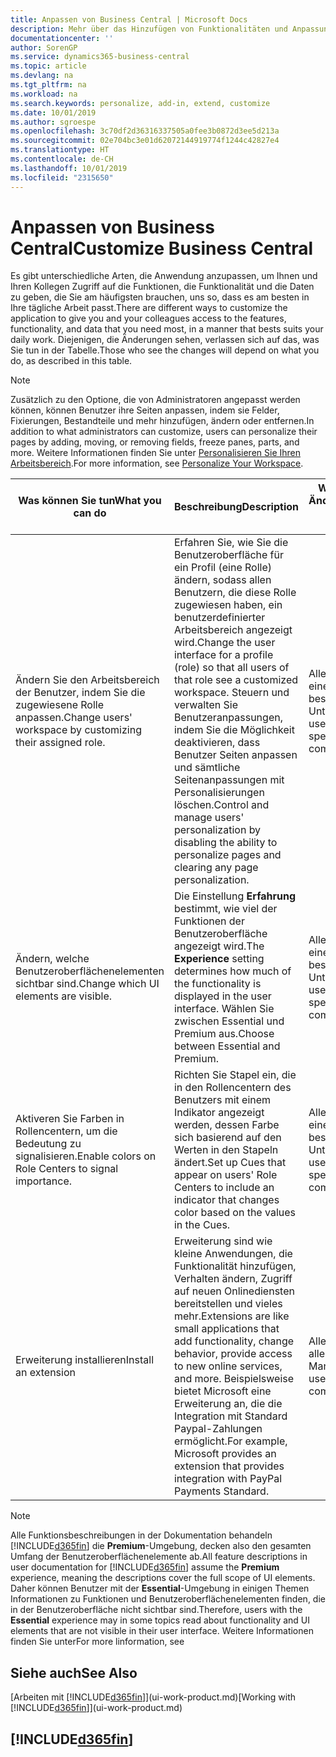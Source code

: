```yaml
---
title: Anpassen von Business Central | Microsoft Docs
description: Mehr über das Hinzufügen von Funktionalitäten und Anpassungen in Business Central.
documentationcenter: ''
author: SorenGP
ms.service: dynamics365-business-central
ms.topic: article
ms.devlang: na
ms.tgt_pltfrm: na
ms.workload: na
ms.search.keywords: personalize, add-in, extend, customize
ms.date: 10/01/2019
ms.author: sgroespe
ms.openlocfilehash: 3c70df2d36316337505a0fee3b0872d3ee5d213a
ms.sourcegitcommit: 02e704bc3e01d62072144919774f1244c42827e4
ms.translationtype: HT
ms.contentlocale: de-CH
ms.lasthandoff: 10/01/2019
ms.locfileid: "2315650"
---
```

# <a name="customize-business-central"></a><span data-ttu-id="a30bc-103">Anpassen von Business Central</span><span class="sxs-lookup"><span data-stu-id="a30bc-103">Customize Business Central</span></span>
<span data-ttu-id="a30bc-104">Es gibt unterschiedliche Arten, die Anwendung anzupassen, um Ihnen und Ihren Kollegen Zugriff auf die Funktionen, die Funktionalität und die Daten zu geben, die Sie am häufigsten brauchen, uns so, dass es am besten in Ihre tägliche Arbeit passt.</span><span class="sxs-lookup"><span data-stu-id="a30bc-104">There are different ways to customize the application to give you and your colleagues access to the features, functionality, and data that you need most, in a manner that bests suits your daily work.</span></span> <span data-ttu-id="a30bc-105">Diejenigen, die Änderungen sehen, verlassen sich auf das, was Sie tun in der Tabelle.</span><span class="sxs-lookup"><span data-stu-id="a30bc-105">Those who see the changes will depend on what you do, as described in this table.</span></span>

> [!NOTE]
> <span data-ttu-id="a30bc-106">Zusätzlich zu den Optione, die von Administratoren angepasst werden können, können Benutzer ihre Seiten anpassen, indem sie Felder, Fixierungen, Bestandteile und mehr hinzufügen, ändern oder entfernen.</span><span class="sxs-lookup"><span data-stu-id="a30bc-106">In addition to what administrators can customize, users can personalize their pages by adding, moving, or removing fields, freeze panes, parts, and more.</span></span> <span data-ttu-id="a30bc-107">Weitere Informationen finden Sie unter [Personalisieren Sie Ihren Arbeitsbereich](ui-personalization-user.md).</span><span class="sxs-lookup"><span data-stu-id="a30bc-107">For more information, see [Personalize Your Workspace](ui-personalization-user.md).</span></span>

| <span data-ttu-id="a30bc-108">Was können Sie tun</span><span class="sxs-lookup"><span data-stu-id="a30bc-108">What you can do</span></span>    |  <span data-ttu-id="a30bc-109">Beschreibung</span><span class="sxs-lookup"><span data-stu-id="a30bc-109">Description</span></span>  |  <span data-ttu-id="a30bc-110">Wer sieht die Änderungen</span><span class="sxs-lookup"><span data-stu-id="a30bc-110">Who sees the changes</span></span>  |  <span data-ttu-id="a30bc-111">Weitere Informationen</span><span class="sxs-lookup"><span data-stu-id="a30bc-111">More information</span></span>  |
|-----|---------------|---------|-------|
|<span data-ttu-id="a30bc-112">Ändern Sie den Arbeitsbereich der Benutzer, indem Sie die zugewiesene Rolle anpassen.</span><span class="sxs-lookup"><span data-stu-id="a30bc-112">Change users' workspace by customizing their assigned role.</span></span>|<span data-ttu-id="a30bc-113">Erfahren Sie, wie Sie die Benutzeroberfläche für ein Profil (eine Rolle) ändern, sodass allen Benutzern, die diese Rolle zugewiesen haben, ein benutzerdefinierter Arbeitsbereich angezeigt wird.</span><span class="sxs-lookup"><span data-stu-id="a30bc-113">Change the user interface for a profile (role) so that all users of that role see a customized workspace.</span></span> <span data-ttu-id="a30bc-114">Steuern und verwalten Sie Benutzeranpassungen, indem Sie die Möglichkeit deaktivieren, dass Benutzer Seiten anpassen und sämtliche Seitenanpassungen mit Personalisierungen löschen.</span><span class="sxs-lookup"><span data-stu-id="a30bc-114">Control and manage users' personalization by disabling the ability to personalize pages and clearing any page personalization.</span></span>|<span data-ttu-id="a30bc-115">Alle Benutzer in einem bestimmten Unternehmen.</span><span class="sxs-lookup"><span data-stu-id="a30bc-115">All users in a specific company.</span></span>|[<span data-ttu-id="a30bc-116">Seiten für Profile anpassen</span><span class="sxs-lookup"><span data-stu-id="a30bc-116">Customize Pages for Profiles</span></span>](ui-personalization-manage.md)|
|<span data-ttu-id="a30bc-117">Ändern, welche Benutzeroberflächenelementen sichtbar sind.</span><span class="sxs-lookup"><span data-stu-id="a30bc-117">Change which UI elements are visible.</span></span>|<span data-ttu-id="a30bc-118">Die Einstellung **Erfahrung** bestimmt, wie viel der Funktionen der Benutzeroberfläche angezeigt wird.</span><span class="sxs-lookup"><span data-stu-id="a30bc-118">The **Experience** setting determines how much of the functionality is displayed in the user interface.</span></span> <span data-ttu-id="a30bc-119">Wählen Sie zwischen Essential und Premium aus.</span><span class="sxs-lookup"><span data-stu-id="a30bc-119">Choose between Essential and Premium.</span></span>|<span data-ttu-id="a30bc-120">Alle Benutzer in einem bestimmten Unternehmen.</span><span class="sxs-lookup"><span data-stu-id="a30bc-120">All users in a specific company.</span></span>|[<span data-ttu-id="a30bc-121">Funktionen, die angezeigt werden ändern</span><span class="sxs-lookup"><span data-stu-id="a30bc-121">Change Which Features are Displayed</span></span>](ui-experiences.md)|
|<span data-ttu-id="a30bc-122">Aktiveren Sie Farben in Rollencentern, um die Bedeutung zu signalisieren.</span><span class="sxs-lookup"><span data-stu-id="a30bc-122">Enable colors on Role Centers to signal importance.</span></span>|<span data-ttu-id="a30bc-123">Richten Sie Stapel ein, die in den Rollencentern des Benutzers mit einem Indikator angezeigt werden, dessen Farbe sich basierend auf den Werten in den Stapeln ändert.</span><span class="sxs-lookup"><span data-stu-id="a30bc-123">Set up Cues that appear on users' Role Centers to include an indicator that changes color based on the values in the Cues.</span></span>|<span data-ttu-id="a30bc-124">Alle Benutzer in einem bestimmten Unternehmen.</span><span class="sxs-lookup"><span data-stu-id="a30bc-124">All users in a specific company.</span></span>|[<span data-ttu-id="a30bc-125">Einrichten eines farbigen Indikators auf Stapeln des Rollencenters</span><span class="sxs-lookup"><span data-stu-id="a30bc-125">Set Up a Colored Indicator on Cues</span></span>](admin-how-set-up-colored-indicator-on-cues.md)|
|<span data-ttu-id="a30bc-126">Erweiterung installieren</span><span class="sxs-lookup"><span data-stu-id="a30bc-126">Install an extension</span></span>|<span data-ttu-id="a30bc-127">Erweiterung sind wie kleine Anwendungen, die Funktionalität hinzufügen, Verhalten ändern, Zugriff auf neuen Onlinediensten bereitstellen und vieles mehr.</span><span class="sxs-lookup"><span data-stu-id="a30bc-127">Extensions are like small applications that add functionality, change behavior, provide access to new online services, and more.</span></span> <span data-ttu-id="a30bc-128">Beispielsweise bietet Microsoft eine Erweiterung an, die die Integration mit Standard Paypal-Zahlungen ermöglicht.</span><span class="sxs-lookup"><span data-stu-id="a30bc-128">For example, Microsoft provides an extension that provides integration with PayPal Payments Standard.</span></span>|<span data-ttu-id="a30bc-129">Alle Benutzer in allen Mandanten.</span><span class="sxs-lookup"><span data-stu-id="a30bc-129">All users in all companies.</span></span>|[<span data-ttu-id="a30bc-130">Erweiterungen nutzen anpassen</span><span class="sxs-lookup"><span data-stu-id="a30bc-130">Customizing Using Extensions</span></span>](ui-extensions.md)|
> [!NOTE]
> <span data-ttu-id="a30bc-131">Alle Funktionsbeschreibungen in der Dokumentation behandeln [!INCLUDE[d365fin](includes/d365fin_md.md)] die **Premium**-Umgebung, decken also den gesamten Umfang der Benutzeroberflächenelemente ab.</span><span class="sxs-lookup"><span data-stu-id="a30bc-131">All feature descriptions in user documentation for [!INCLUDE[d365fin](includes/d365fin_md.md)] assume the **Premium** experience, meaning the descriptions cover the full scope of UI elements.</span></span> <span data-ttu-id="a30bc-132">Daher können Benutzer mit der **Essential**-Umgebung in einigen Themen Informationen zu Funktionen und Benutzeroberflächenelementen finden, die in der Benutzeroberfläche nicht sichtbar sind.</span><span class="sxs-lookup"><span data-stu-id="a30bc-132">Therefore, users with the **Essential** experience may in some topics read about functionality and UI elements that are not visible in their user interface.</span></span> <span data-ttu-id="a30bc-133">Weitere Informationen finden Sie unter</span><span class="sxs-lookup"><span data-stu-id="a30bc-133">For more linformation, see</span></span>

## <a name="see-also"></a><span data-ttu-id="a30bc-134">Siehe auch</span><span class="sxs-lookup"><span data-stu-id="a30bc-134">See Also</span></span>
<span data-ttu-id="a30bc-135">[Arbeiten mit [!INCLUDE[d365fin](includes/d365fin_md.md)]](ui-work-product.md)</span><span class="sxs-lookup"><span data-stu-id="a30bc-135">[Working with [!INCLUDE[d365fin](includes/d365fin_md.md)]](ui-work-product.md)</span></span>  

## [!INCLUDE[d365fin](includes/free_trial_md.md)]  
